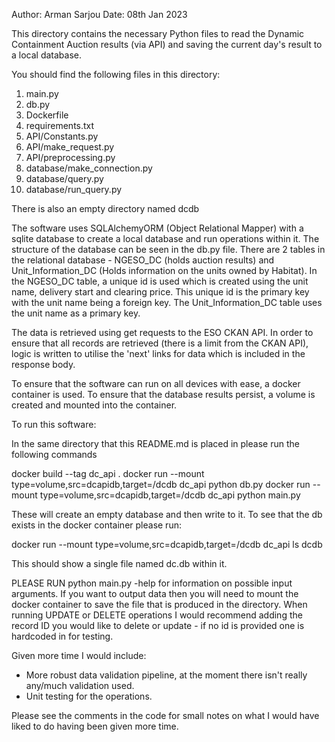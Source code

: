 Author: Arman Sarjou
Date: 08th Jan 2023

This directory contains the necessary Python files to read the Dynamic Containment Auction results (via API) and saving the current day's result to a local database.

You should find the following files in this directory:

1. main.py
2. db.py
3. Dockerfile
4. requirements.txt
5. API/Constants.py
6. API/make_request.py
7. API/preprocessing.py
8. database/make_connection.py
9. database/query.py
10. database/run_query.py

There is also an empty directory named dcdb

The software uses SQLAlchemyORM (Object Relational Mapper) with a sqlite database to create a local database and run operations within it. The structure of the database can be seen in the db.py file. There are 2 tables in the relational database - NGESO_DC (holds auction results) and Unit_Information_DC (Holds information on the units owned by Habitat). In the NGESO_DC table, a unique id is used which is created using the unit name, delivery start and clearing price. This unique id is the primary key with the unit name being a foreign key. The Unit_Information_DC table uses the unit name as a primary key. 

The data is retrieved using get requests to the ESO CKAN API. In order to ensure that all records are retrieved (there is a limit from the CKAN API), logic is written to utilise the 'next' links for data which is included in the response body. 

To ensure that the software can run on all devices with ease, a docker container is used. To ensure that the database results persist, a volume is created and mounted into the container.

To run this software:

In the same directory that this README.md is placed in please run the following commands

docker build --tag dc_api . 
docker run --mount type=volume,src=dcapidb,target=/dcdb dc_api python db.py 
docker run --mount type=volume,src=dcapidb,target=/dcdb dc_api python main.py

These will create an empty database and then write to it. To see that the db exists in the docker container please run: 

docker run --mount type=volume,src=dcapidb,target=/dcdb dc_api ls dcdb

This should show a single file named dc.db within it. 

PLEASE RUN python main.py -help for information on possible input arguments. If you want to output data then you will need to mount the docker container to save the file that is produced in the directory. When running UPDATE or DELETE operations I would recommend adding the record ID you would like to delete or update - if no id is provided one is hardcoded in for testing.

Given more time I would include: 

- More robust data validation pipeline, at the moment there isn't really any/much validation used.
- Unit testing for the operations.

Please see the comments in the code for small notes on what I would have liked to do having been given more time. 

